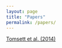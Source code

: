 ```yaml
---
layout: page
title: "Papers"
permalink: /papers/
---
```


[Tomsett et al. (2014)](http://vertexsimulator.org/tomsett-et-al-2014/)
